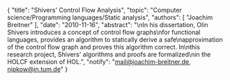 {
    "title": "Shivers' Control Flow Analysis",
    "topic": "Computer science/Programming languages/Static analysis",
    "authors": [
        "Joachim Breitner"
    ],
    "date": "2010-11-16",
    "abstract": "\nIn his dissertation, Olin Shivers introduces a concept of control flow graphs\nfor functional languages, provides an algorithm to statically derive a safe\napproximation of the control flow graph and proves this algorithm correct. In\nthis research project, Shivers' algorithms and proofs are formalized\nin the HOLCF extension of HOL.",
    "notify": "mail@joachim-breitner.de, nipkow@in.tum.de"
}